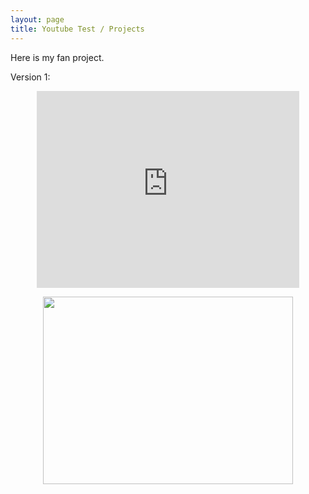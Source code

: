 ```yaml
---
layout: page
title: Youtube Test / Projects
---
```


Here is my fan project.

Version 1:

<p align="center">
<iframe width="420" height="315" src="https://www.youtube.com/embed/BIJFgHX188I" frameborder="0" allowfullscreen></iframe>
</p>

<p align="center">
<img width="400" height="300" src="https://user-images.githubusercontent.com/76510750/103146605-2dea8c80-471a-11eb-9fa1-576927a8f506.png">
</p>
